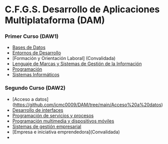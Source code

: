 # C.F.G.S. Desarrollo de Aplicaciones Multiplataforma (DAM)
 

### Primer Curso (DAW1)
* [Bases de Datos](https://github.com/jcmc0009/DAM/tree/91a706353b66a9aab4620a407becd58c149df085/Base%20de%20datos) 
* [Entornos de Desarrollo](https://github.com/jcmc0009/DAM/tree/91a706353b66a9aab4620a407becd58c149df085/Entorno%20desarrollo) 
* [Formación y Orientación Laboral] \(Convalidada)
* [Lenguaje de Marcas y Sistemas de Gestión de la Información](https://github.com/jcmc0009/DAM/tree/91a706353b66a9aab4620a407becd58c149df085/Lenguaje%20de%20marcas) 
* [Programación](https://github.com/jcmc0009/DAM/tree/91a706353b66a9aab4620a407becd58c149df085/Programaci%C3%B3n)
* [Sistemas Informáticos](https://github.com/jcmc0009/DAM/tree/91a706353b66a9aab4620a407becd58c149df085/Sistemas%20inform%C3%A1ticos)

### Segundo Curso (DAW2)
* [Acceso a datos] (https://github.com/jcmc0009/DAM/tree/main/Acceso%20a%20datos)
* [Desarrollo de interfaces](https://github.com/jcmc0009/DAM/tree/91a706353b66a9aab4620a407becd58c149df085/Desarrollo%20de%20interfaces)
* [Programación de servicios y procesos](https://github.com/jcmc0009/DAM/tree/91a706353b66a9aab4620a407becd58c149df085/Programaci%C3%B3n%20de%20servicios%20y%20procesos)
* [Programación multimedia y dispositivos móviles](https://github.com/jcmc0009/DAM/tree/91a706353b66a9aab4620a407becd58c149df085/Programaci%C3%B3n%20multimedia%20y%20dispositivos%20m%C3%B3viles)
* [Sistemas de gestión empresarial](https://github.com/jcmc0009/DAM/tree/91a706353b66a9aab4620a407becd58c149df085/Sistemas%20de%20gesti%C3%B3n%20empresarial)
* [Empresa e iniciativa emprendedora]\(Convalidada)
* 
